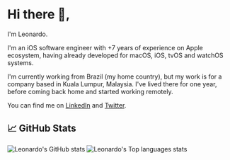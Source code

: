 # Hi there 👋,

I'm Leonardo.

I'm an iOS software engineer with +7 years of experience on Apple ecosystem, having already developed for macOS, iOS, tvOS and watchOS systems.

I'm currently working from Brazil (my home country), but my work is for a company based in Kuala Lumpur, Malaysia. I've lived there for one year, before coming back home and started working remotely.

You can find me on [LinkedIn](https://www.linkedin.com/in/leonardo-kaminski-ferreira) and [Twitter](https://twitter.com/stonbr).

## &#x1f4c8; GitHub Stats

![Leonardo's GitHub stats](https://github-readme-stats.vercel.app/api?username=leonardo-ferreira07&count_private=true&show_icons=true&theme=dark)
![Leonardo's Top languages stats](https://github-readme-stats.vercel.app/api/top-langs/?username=leonardo-ferreira07&theme=dark&layout=compact)
